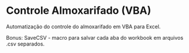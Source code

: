 # Controle Almoxarifado (VBA)
Automatização do controle do almoxarifado em VBA para Excel.

Bonus: SaveCSV - macro para salvar cada aba do workbook em arquivos .csv separados.
